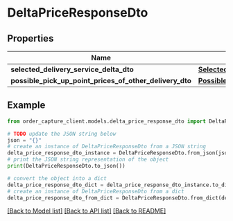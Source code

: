 # DeltaPriceResponseDto


## Properties

Name | Type | Description | Notes
------------ | ------------- | ------------- | -------------
**selected_delivery_service_delta_dto** | [**SelectedDeliveryServiceDeltaDto**](SelectedDeliveryServiceDeltaDto.md) |  | [optional] 
**possible_pick_up_point_prices_of_other_delivery_dto** | [**PossiblePickUpPointPricesOfOtherDeliveryDto**](PossiblePickUpPointPricesOfOtherDeliveryDto.md) |  | [optional] 

## Example

```python
from order_capture_client.models.delta_price_response_dto import DeltaPriceResponseDto

# TODO update the JSON string below
json = "{}"
# create an instance of DeltaPriceResponseDto from a JSON string
delta_price_response_dto_instance = DeltaPriceResponseDto.from_json(json)
# print the JSON string representation of the object
print(DeltaPriceResponseDto.to_json())

# convert the object into a dict
delta_price_response_dto_dict = delta_price_response_dto_instance.to_dict()
# create an instance of DeltaPriceResponseDto from a dict
delta_price_response_dto_from_dict = DeltaPriceResponseDto.from_dict(delta_price_response_dto_dict)
```
[[Back to Model list]](../README.md#documentation-for-models) [[Back to API list]](../README.md#documentation-for-api-endpoints) [[Back to README]](../README.md)


